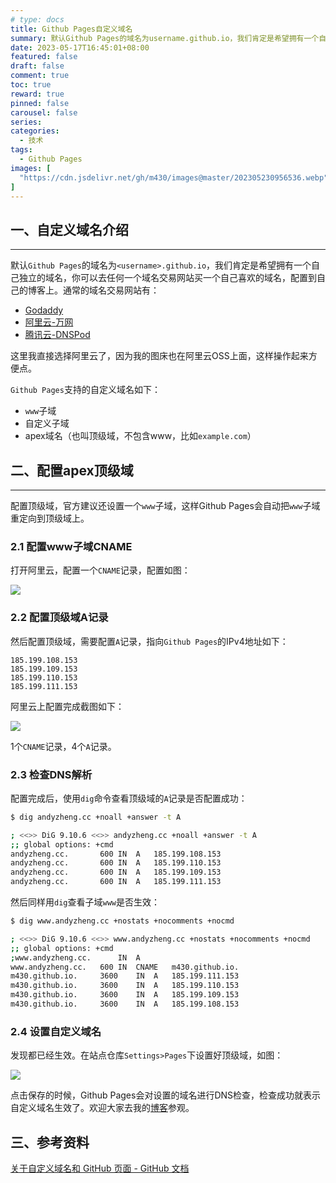 ```yaml
---
# type: docs 
title: Github Pages自定义域名
summary: 默认Github Pages的域名为username.github.io，我们肯定是希望拥有一个自己独立的域名，你可以去任何一个域名交易网站买一个自己喜欢的域名，配置到自己的博客上。
date: 2023-05-17T16:45:01+08:00
featured: false
draft: false
comment: true
toc: true
reward: true
pinned: false
carousel: false
series:
categories: 
  - 技术
tags: 
  - Github Pages
images: [
  "https://cdn.jsdelivr.net/gh/m430/images@master/202305230956536.webp"
]
---
```


## 一、自定义域名介绍
---

默认`Github Pages`的域名为`<username>.github.io`，我们肯定是希望拥有一个自己独立的域名，你可以去任何一个域名交易网站买一个自己喜欢的域名，配置到自己的博客上。通常的域名交易网站有：

- [Godaddy](https://www.godaddy.com/)
- [阿里云-万网](https://wanwang.aliyun.com/domain?source=5176.11533457&userCode=l3bvairs)
- [腾讯云-DNSPod](https://dnspod.cloud.tencent.com/)

这里我直接选择阿里云了，因为我的图床也在阿里云OSS上面，这样操作起来方便点。

`Github Pages`支持的自定义域名如下：

- `www`子域
- 自定义子域
- apex域名（也叫顶级域，不包含www，比如`example.com`）

## 二、配置apex顶级域
---

配置顶级域，官方建议还设置一个`www`子域，这样Github Pages会自动把`www`子域重定向到顶级域上。
### 2.1 配置www子域CNAME

打开阿里云，配置一个`CNAME`记录，配置如图：

![](https://cdn.jsdelivr.net/gh/m430/images@master/202305230956535.webp)

### 2.2 配置顶级域A记录
然后配置顶级域，需要配置`A`记录，指向`Github Pages`的IPv4地址如下：

```
185.199.108.153
185.199.109.153
185.199.110.153
185.199.111.153
```

阿里云上配置完成截图如下：

![](https://cdn.jsdelivr.net/gh/m430/images@master/202305230956534.webp)

1个`CNAME`记录，4个`A`记录。

### 2.3 检查DNS解析

配置完成后，使用`dig`命令查看顶级域的`A`记录是否配置成功：

```bash
$ dig andyzheng.cc +noall +answer -t A

; <<>> DiG 9.10.6 <<>> andyzheng.cc +noall +answer -t A
;; global options: +cmd
andyzheng.cc.		600	IN	A	185.199.108.153
andyzheng.cc.		600	IN	A	185.199.110.153
andyzheng.cc.		600	IN	A	185.199.109.153
andyzheng.cc.		600	IN	A	185.199.111.153
```

然后同样用`dig`查看子域`www`是否生效：

```bash
$ dig www.andyzheng.cc +nostats +nocomments +nocmd

; <<>> DiG 9.10.6 <<>> www.andyzheng.cc +nostats +nocomments +nocmd
;; global options: +cmd
;www.andyzheng.cc.		IN	A
www.andyzheng.cc.	600	IN	CNAME	m430.github.io.
m430.github.io.		3600	IN	A	185.199.111.153
m430.github.io.		3600	IN	A	185.199.110.153
m430.github.io.		3600	IN	A	185.199.109.153
m430.github.io.		3600	IN	A	185.199.108.153
```

### 2.4 设置自定义域名

发现都已经生效。在站点仓库`Settings>Pages`下设置好顶级域，如图：

![](https://cdn.jsdelivr.net/gh/m430/images@master/202305230956533.webp)

点击保存的时候，Github Pages会对设置的域名进行DNS检查，检查成功就表示自定义域名生效了。欢迎大家去我的[博客](https://andyzheng.cc)参观。

## 三、参考资料

[关于自定义域名和 GitHub 页面 - GitHub 文档](https://docs.github.com/zh/pages/configuring-a-custom-domain-for-your-github-pages-site/about-custom-domains-and-github-pages)
